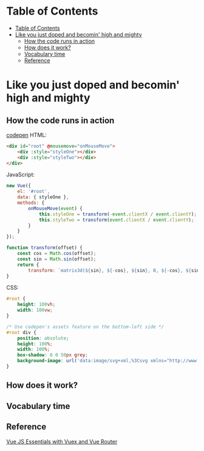 # Table of Contents
- [Table of Contents](#table-of-contents)
- [Like you just doped and becomin' high and mighty](#like-you-just-doped-and-becomin-high-and-mighty)
  - [How the code runs in action](#how-the-code-runs-in-action)
  - [How does it work?](#how-does-it-work)
  - [Vocabulary time](#vocabulary-time)
  - [Reference](#reference)
# Like you just doped and becomin' high and mighty
## How the code runs in action
[codepen](https://codepen.io/)
HTML:
```html
<div id="root" @mousemove="onMouseMove">
    <div :style="styleOne"></div>
    <div :style="styleTwo"></div>
</div>
```
JavaScript:
```javascript
new Vue({
    el: '#root',
    data: { styleOne },
    methods: {
        onMouseMove(event) {
            this.styleOne = transform(-event.clientX / event.clientY);
            this.styleTwo = transform(event.clientX / event.clientY);
        }
    }
});

function transform(offset) {
    const cos = Math.cos(offset);
    const sin = Math.sin(offset);
    return {
        transform: `matrix3d(${sin}, ${-cos}, ${sin}, 0, ${-cos}, ${sin}, 0, 0, 0, ${cos}, ${cos}, ${sin}, 0, 0, 0, 1)` }
}
```
CSS:
```css
#root {
    height: 100vh;
    width: 100vw;
}

/* Use codepen's assets feature on the bottom-left side */
#root div {
    position: absolute;
    height: 100%;
    width: 100%;
    box-shadow: 0 0 50px grey;
    background-image: url('data:image/svg+xml,%3Csvg xmlns="http://www.w3.org/2000/svg" width="100" height="18" viewBox="0 0 100 18"%3E%3Cpath fill="%239C92AC" fill-opacity="0.4" d="M61.82 18c3.47-1.45 6.86-3.78 11.3-7.34C78 6.76 80.34 5.1 83.87 3.42 88.56 1.16 93.75 0 100 0v6.16C98.76 6.05 97.43 6 96 6c-9.59 0-14.23 2.23-23.13 9.34-1.28 1.03-2.39 1.9-3.4 2.66h-7.65zm-23.64 0H22.52c-1-.76-2.1-1.63-3.4-2.66C11.57 9.3 7.08 6.78 0 6.16V0c6.25 0 11.44 1.16 16.14 3.42 3.53 1.7 5.87 3.35 10.73 7.24 4.45 3.56 7.84 5.9 11.31 7.34zM61.82 0h7.66a39.57 39.57 0 0 1-7.34 4.58C57.44 6.84 52.25 8 46 8S34.56 6.84 29.86 4.58A39.57 39.57 0 0 1 22.52 0h15.66C41.65 1.44 45.21 2 50 2c4.8 0 8.35-.56 11.82-2z"%3E%3C/path%3E%3C/svg%3E');
}
```
## How does it work?

## Vocabulary time

## Reference
[Vue JS Essentials with Vuex and Vue Router](https://www.udemy.com/course/vue-js-course/learn/lecture/10219458)